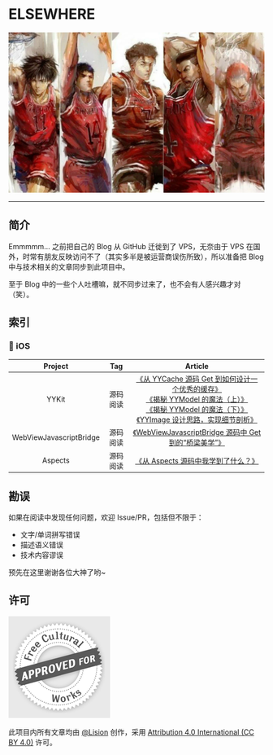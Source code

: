 # ELSEWHERE

![](Resources/SD.jpg)

---

## 简介

Emmmmm... 之前把自己的 Blog 从 GitHub 迁徙到了 VPS，无奈由于 VPS 在国外，时常有朋友反映访问不了（其实多半是被运营商误伤所致），所以准备把 Blog 中与技术相关的文章同步到此项目中。

至于 Blog 中的一些个人吐槽嘛，就不同步过来了，也不会有人感兴趣才对（笑）。

## 索引

### 📱 iOS

| Project | Tag | Article |
| :---: | :---: | :---: |
| YYKit | 源码阅读 | [《从 YYCache 源码 Get 到如何设计一个优秀的缓存》](Categroy/iOS/YYKit/yycache.md)<br />[《揭秘 YYModel 的魔法（上）》](Categroy/iOS/YYKit/yymodel_x01.md)<br />[《揭秘 YYModel 的魔法（下）》](Categroy/iOS/YYKit/yymodel_x02.md)<br />[《YYImage 设计思路，实现细节剖析》](Categroy/iOS/YYKit/yyimage.md) |
| WebViewJavascriptBridge | 源码阅读 | [《WebViewJavascriptBridge 源码中 Get 到的“桥梁美学”》](Categroy/iOS/WebViewJavascriptBridge/webview-javascript-bridge.md) |
| Aspects | 源码阅读 | [《从 Aspects 源码中我学到了什么？》](Categroy/iOS/Aspects/aspects.md) |

## 勘误

如果在阅读中发现任何问题，欢迎 Issue/PR，包括但不限于：

- 文字/单词拼写错误
- 描述语义错误
- 技术内容谬误

预先在这里谢谢各位大神了哟~

## 许可

![](Resources/license.png)

此项目内所有文章均由 [@Lision](https://weibo.com/lisioncode) 创作，采用 [Attribution 4.0 International (CC BY 4.0)](https://creativecommons.org/licenses/by/4.0/) 许可。
